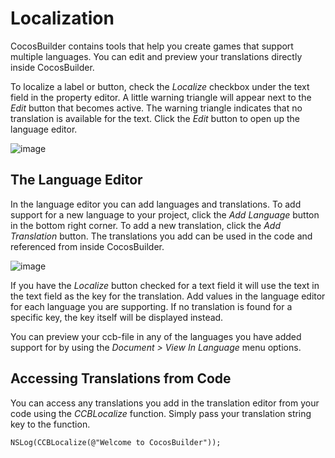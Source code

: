 # Localization

CocosBuilder contains tools that help you create games that support multiple languages. You can edit and preview your translations directly inside CocosBuilder.

To localize a label or button, check the *Localize* checkbox under the text field in the property editor. A little warning triangle will appear next to the *Edit* button that becomes active. The warning triangle indicates that no translation is available for the text. Click the *Edit* button to open up the language editor.

![image](loc-1.png?raw=true)

## The Language Editor
In the language editor you can add languages and translations. To add support for a new language to your project, click the *Add Language* button in the bottom right corner. To add a new translation, click the *Add Translation* button. The translations you add can be used in the code and referenced from inside CocosBuilder.

![image](loc-2.png?raw=true)

If you have the *Localize* button checked for a text field it will use the text in the text field as the key for the translation. Add values in the language editor for each language you are supporting. If no translation is found for a specific key, the key itself will be displayed instead.

You can preview your ccb-file in any of the languages you have added support for by using the *Document > View In Language* menu options.

## Accessing Translations from Code
You can access any translations you add in the translation editor from your code using the *CCBLocalize* function. Simply pass your translation string key to the function.

    NSLog(CCBLocalize(@"Welcome to CocosBuilder"));